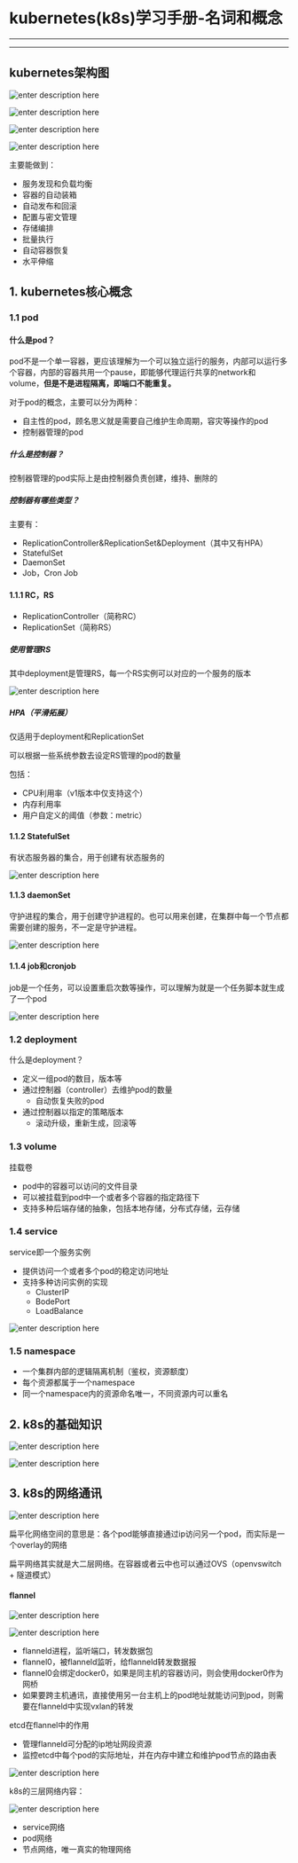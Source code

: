 # kubernetes(k8s)学习手册-名词和概念

---
---

## kubernetes架构图

![enter description here](./images/1656348339275.png)

![enter description here](./images/1656348384910.png)

![enter description here](./images/1656348441126.png)

![enter description here](./images/1652631606425.png) 

主要能做到：
- 服务发现和负载均衡
- 容器的自动装箱
- 自动发布和回滚
- 配置与密文管理
- 存储编排
- 批量执行
- 自动容器恢复
- 水平伸缩

## 1. kubernetes核心概念

### 1.1 pod
#### 什么是pod？
pod不是一个单一容器，更应该理解为一个可以独立运行的服务，内部可以运行多个容器，内部的容器共用一个pause，即能够代理运行共享的network和volume，**但是不是进程隔离，即端口不能重复。**


对于pod的概念，主要可以分为两种：
- 自主性的pod，顾名思义就是需要自己维护生命周期，容灾等操作的pod
- 控制器管理的pod

##### 什么是控制器？
控制器管理的pod实际上是由控制器负责创建，维持、删除的

##### 控制器有哪些类型？

主要有：
- ReplicationController&ReplicationSet&Deployment（其中又有HPA）
- StatefulSet
- DaemonSet
- Job，Cron Job

#### 1.1.1 RC，RS

- ReplicationController（简称RC）
- ReplicationSet（简称RS）

##### 使用管理RS
其中deployment是管理RS，每一个RS实例可以对应的一个服务的版本

![enter description here](./images/1653220685264.png)


##### HPA（平滑拓展）

仅适用于deployment和ReplicationSet

可以根据一些系统参数去设定RS管理的pod的数量

包括：
- CPU利用率（v1版本中仅支持这个）
- 内存利用率
- 用户自定义的阈值（参数：metric）


#### 1.1.2 StatefulSet

有状态服务器的集合，用于创建有状态服务的

![enter description here](./images/1653221516603.png)


#### 1.1.3 daemonSet

守护进程的集合，用于创建守护进程的。也可以用来创建，在集群中每一个节点都需要创建的服务，不一定是守护进程。

![enter description here](./images/1653224732595.png)


#### 1.1.4 job和cronjob

job是一个任务，可以设置重启次数等操作，可以理解为就是一个任务脚本就生成了一个pod

![enter description here](./images/1653225181734.png)

### 1.2 deployment

什么是deployment？

- 定义一组pod的数目，版本等
- 通过控制器（controller）去维护pod的数量
	- 自动恢复失败的pod
- 通过控制器以指定的策略版本
	- 滚动升级，重新生成，回滚等

### 1.3 volume

挂载卷

- pod中的容器可以访问的文件目录
- 可以被挂载到pod中一个或者多个容器的指定路径下
- 支持多种后端存储的抽象，包括本地存储，分布式存储，云存储


### 1.4 service

service即一个服务实例

- 提供访问一个或者多个pod的稳定访问地址
- 支持多种访问实例的实现
	- ClusterIP
	- BodePort
	- LoadBalance

![enter description here](./images/1656349396723.png)

### 1.5 namespace

- 一个集群内部的逻辑隔离机制（鉴权，资源额度）
- 每个资源都属于一个namespace
- 同一个namespace内的资源命名唯一，不同资源内可以重名


## 2. k8s的基础知识


![enter description here](./images/1656349631278.png)

![enter description here](./images/1656349779974.png)

## 3. k8s的网络通讯

![enter description here](./images/1653226511694.png)

扁平化网络空间的意思是：各个pod能够直接通过ip访问另一个pod，而实际是一个overlay的网络

扁平网络其实就是大二层网络。在容器或者云中也可以通过OVS（openvswitch + 隧道模式）  


#### flannel

![enter description here](./images/1653229845501.png)


![enter description here](./images/1653229922781.png)


- flanneld进程，监听端口，转发数据包
- flannel0，被flanneld监听，给flanneld转发数据报
- flannel0会绑定docker0，如果是同主机的容器访问，则会使用docker0作为网桥
- 如果要跨主机通讯，直接使用另一台主机上的pod地址就能访问到pod，则需要在flanneld中实现vxlan的转发


etcd在flannel中的作用
- 管理flanneld可分配的ip地址网段资源
- 监控etcd中每个pod的实际地址，并在内存中建立和维护pod节点的路由表


![enter description here](./images/1653231004564.png)



k8s的三层网络内容： 

![enter description here](./images/1653231227506.png)

- service网络
- pod网络
- 节点网络，唯一真实的物理网络